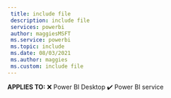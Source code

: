 ```yaml
---
 title: include file
 description: include file
 services: powerbi
 author: maggiesMSFT
 ms.service: powerbi
 ms.topic: include
 ms.date: 08/03/2021
 ms.author: maggies
 ms.custom: include file
---
```


**APPLIES TO:** ❌&nbsp;Power&nbsp;BI&nbsp;Desktop ✔️&nbsp;Power&nbsp;BI&nbsp;service